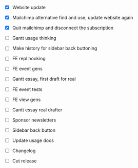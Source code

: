 - [x] Website update
- [x] Mailchimp alternative find and use, update website again
- [x] Quit mailchimp and disconnect the subscription

- [ ] Gantt usage thinking
- [ ] Make history for sidebar back buttoning
- [ ] FE repl hooking
- [ ] FE event gens

- [ ] Gantt essay, first draft for real
- [ ] FE event tests
- [ ] FE view gens

- [ ] Gantt essay real drafter
- [ ] Sponsor newsletters
- [ ] Sidebar back button
- [ ] Update usage docs

- [ ] Changelog
- [ ] Cut release

